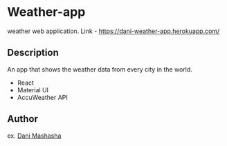 
# Weather-app

weather web application.
Link - https://dani-weather-app.herokuapp.com/

## Description

An app that shows the weather data from every city in the world.

* React
* Material UI
* AccuWeather API

## Author
  
ex. [Dani Mashasha](https://www.linkedin.com/in/dani-mashasha-9a201219b/)
